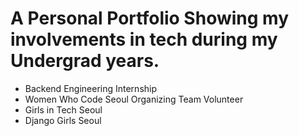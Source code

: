 # A Personal Portfolio Showing my involvements in tech during my Undergrad years.
- Backend Engineering Internship
- Women Who Code Seoul Organizing Team Volunteer
- Girls in Tech Seoul
- Django Girls Seoul 

